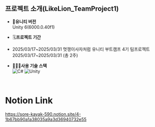 ## 프로젝트 소개(LikeLion_TeamProject1)
- **🌟유니티 버전**
  <br> Unity 6(6000.0.40f1)
  
- 🗓️**프로젝트 기간**
- 2025/03/17~2025/03/31 멋쟁이사자처럼 유니티 부트캠프 4기 팀프로젝트
  <br> 2025/03/17~2025/03/31 (총 2주)

- 🧑🏻‍💻**사용 기술 스택**
  <br> ![C#](https://img.shields.io/badge/-C%23-239120?style=flat-square&logo=csharp&logoColor=white)
  ![Unity](https://img.shields.io/badge/-Unity-100000?style=flat-square&logo=unity&logoColor=white)

</p>
<br>

# Notion Link
https://sore-kayak-590.notion.site/4-1b67bb90a1a38035a9a3d36940732e55

